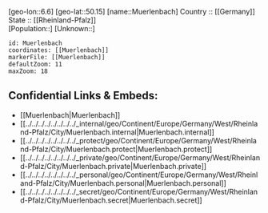 ﻿---
location: [50.15,6.6] 
mapzoom: [7,12] 
mapmarker: city 
type: City
tags:
- geo/City


SpocWebEntityId: 32683
isDeleted: false
confidential: public

---
[geo-lon::6.6] 
[geo-lat::50.15] 
[name::Muerlenbach] 
Country :: [[Germany]]  
State :: [[Rheinland-Pfalz]]  
[Population::] 
[Unknown::] 


```leaflet
id: Muerlenbach
coordinates: [[Muerlenbach]] 
markerFile: [[Muerlenbach]] 
defaultZoom: 11 
maxZoom: 18
```


## Confidential Links & Embeds: 
- [[Muerlenbach|Muerlenbach]]  
- [[../../../../../../../../_internal/geo/Continent/Europe/Germany/West/Rheinland-Pfalz/City/Muerlenbach.internal|Muerlenbach.internal]] 
- [[../../../../../../../../_protect/geo/Continent/Europe/Germany/West/Rheinland-Pfalz/City/Muerlenbach.protect|Muerlenbach.protect]] 
- [[../../../../../../../../_private/geo/Continent/Europe/Germany/West/Rheinland-Pfalz/City/Muerlenbach.private|Muerlenbach.private]] 
- [[../../../../../../../../_personal/geo/Continent/Europe/Germany/West/Rheinland-Pfalz/City/Muerlenbach.personal|Muerlenbach.personal]] 
- [[../../../../../../../../_secret/geo/Continent/Europe/Germany/West/Rheinland-Pfalz/City/Muerlenbach.secret|Muerlenbach.secret]] 
